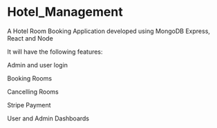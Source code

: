 # Hotel_Management
A Hotel Room Booking Application developed using MongoDB Express, React and Node

It will have the following features:

Admin and user login

Booking Rooms

Cancelling Rooms

Stripe Payment

User and Admin Dashboards
